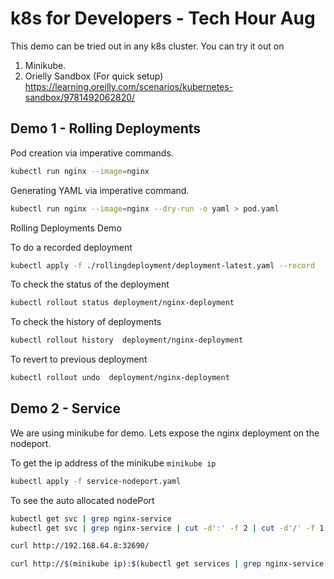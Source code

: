 # k8s for Developers - Tech Hour Aug

This demo can be tried out in any k8s cluster. 
You can try it out on 
1. Minikube. 
2. Orielly Sandbox (For quick setup) https://learning.oreilly.com/scenarios/kubernetes-sandbox/9781492062820/


## Demo 1 - Rolling Deployments

Pod creation via imperative commands.
```bash
kubectl run nginx --image=nginx
```

Generating YAML via imperative command.

```bash
kubectl run nginx --image=nginx --dry-run -o yaml > pod.yaml
```

Rolling Deployments Demo

To do a recorded deployment
```bash
kubectl apply -f ./rollingdeployment/deployment-latest.yaml --record 
```

To check the status of the deployment 
```bash
kubectl rollout status deployment/nginx-deployment 
```

To check the history of deployments
```bash
kubectl rollout history  deployment/nginx-deployment 
```

To revert to previous deployment
```bash 
kubectl rollout undo  deployment/nginx-deployment 
```

## Demo 2 - Service

We are using minikube for demo. Lets expose the nginx deployment on the nodeport.

To get the ip address of the minikube `minikube ip`

```bash
kubectl apply -f service-nodeport.yaml
```

To see the auto allocated nodePort
```bash
kubectl get svc | grep nginx-service 
kubectl get svc | grep nginx-service | cut -d':' -f 2 | cut -d'/' -f 1
```


```bash
curl http://192.168.64.8:32690/

curl http://$(minikube ip):$(kubectl get services | grep nginx-service | cut -d':' -f 2 | cut -d'/' -f 1)/
```